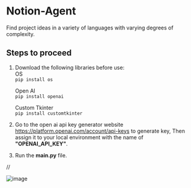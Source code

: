 # Notion-Agent
Find project ideas in a variety of languages with varying degrees of complexity.

## Steps to proceed 
1. Download the following libraries before use:<br>
    OS <br>
    ```pip install os```
    
    Open AI<br>
    ```pip install openai```
    
    Custom Tkinter <br>
    ```pip install customtkinter```

3. Go to the open ai api key generator website https://platform.openai.com/account/api-keys to generate key, Then assign it to your local environment with the name 
   of **"OPENAI_API_KEY"**.
4. Run the **main.py** file.



//


![image](https://github.com/Amar985/Notion-Agent/assets/84828275/8a01f7c2-201d-4ed4-ae46-c058ee50e1dc)

